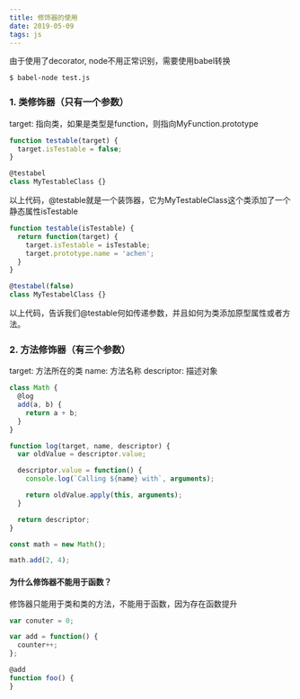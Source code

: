 ```yaml
---
title: 修饰器的使用
date: 2019-05-09
tags: js
---
```


由于使用了decorator, node不用正常识别，需要使用babel转换

```
$ babel-node test.js
```

### 1. 类修饰器（只有一个参数）

target: 指向类，如果是类型是function，则指向MyFunction.prototype

``` js
function testable(target) {
  target.isTestable = false;
}

@testabel
class MyTestableClass {}
```

以上代码，@testable就是一个装饰器，它为MyTestableClass这个类添加了一个静态属性isTestable

``` js
function testable(isTestable) {
  return function(target) {
    target.isTestable = isTestable;
    target.prototype.name = 'achen';
  }
}

@testabel(false)
class MyTestabelClass {}
```
以上代码，告诉我们@testable何如传递参数，并且如何为类添加原型属性或者方法。

### 2. 方法修饰器（有三个参数）
target: 方法所在的类
name: 方法名称
descriptor: 描述对象
``` js
class Math {
  @log
  add(a, b) {
    return a + b;
  }
}

function log(target, name, descriptor) {
  var oldValue = descriptor.value;

  descriptor.value = function() {
    console.log(`Calling ${name} with`, arguments);

    return oldValue.apply(this, arguments);
  }

  return descriptor;
}

const math = new Math();

math.add(2, 4);
```

#### 为什么修饰器不能用于函数？
修饰器只能用于类和类的方法，不能用于函数，因为存在函数提升
``` js
var conuter = 0;

var add = function() {
  counter++;
};

@add
function foo() {
}
```